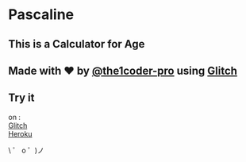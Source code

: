 # Pascaline

## This is a Calculator for Age

## Made with ❤️ by [@the1coder-pro](https://github.com/the1coder-pro) using [Glitch](https://glitch.com/)

## Try it
on : 
<br>
[Glitch](https://pascaline.glitch.me/)
<br>
[Heroku](https://pascaline.herokuapp.com/)

\ ゜ o ゜)ノ
